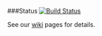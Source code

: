 ###Status
[![Build Status](https://travis-ci.org/szabgab/modiin-co-learning.png)](https://travis-ci.org/szabgab/modiin-co-learning)


See our [wiki](https://github.com/szabgab/modiin-co-learning/wiki) pages for details.

